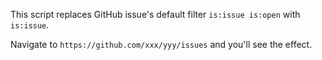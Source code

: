 This script replaces GitHub issue's default filter `is:issue is:open` with `is:issue`.

Navigate to `https://github.com/xxx/yyy/issues` and you'll see the effect.

